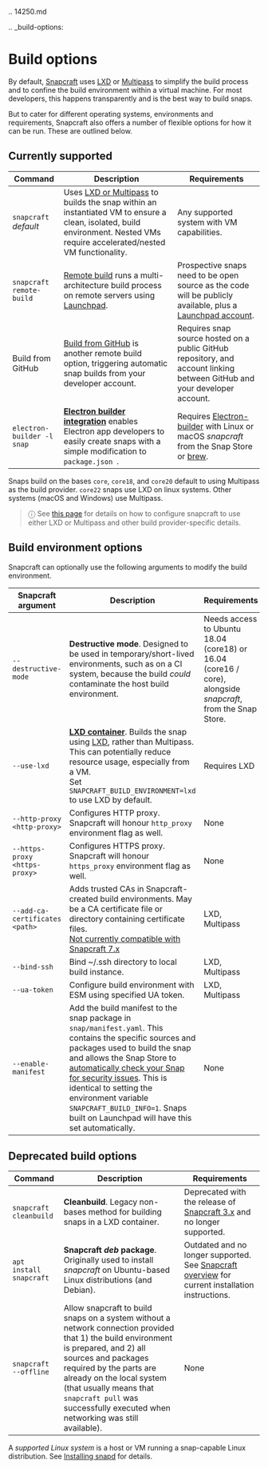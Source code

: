 .. 14250.md

.. _build-options:

# Build options

By default, [Snapcraft](snapcraft-overview.md) uses [LXD](https://linuxcontainers.org/lxd/introduction/) or [Multipass](https://multipass.run/) to simplify the build process and to confine the build environment within a virtual machine. For most developers, this happens transparently and is the best way to build snaps.

But to cater for different operating systems, environments and requirements, Snapcraft also offers a number of flexible options for how it can be run. These are outlined below.

## Currently supported

| Command | Description | Requirements |
|-|-|-|
| `snapcraft` <br> _default_ |  Uses [LXD or Multipass](t/iterating-over-a-build/12143) to builds the snap within an instantiated VM to ensure a clean, isolated, build environment. Nested VMs require accelerated/nested VM functionality.  | Any supported system with VM capabilities. |
| `snapcraft remote-build` | [Remote build](remote-build.md) runs a multi-architecture build process on remote servers using [Launchpad](https://launchpad.net/). | Prospective snaps need to be open source as the code will be publicly available, plus a [Launchpad account](https://login.launchpad.net/+new_account).|
| Build from GitHub | [Build from GitHub](build-from-github.md) is another remote build option,  triggering automatic snap builds from your developer account. | Requires snap source hosted on a public GitHub repository, and account linking between GitHub and your developer account.|
| `electron-builder -l snap` | **[Electron builder integration](electron-apps.md)** enables Electron app developers to easily create snaps with a simple modification to `package.json `. | Requires [Electron-builder](https://www.electron.build/) with Linux or macOS *snapcraft* from the Snap Store  or [brew](https://brew.sh/). |

Snaps build on the bases `core`, `core18`, and `core20` default to using Multipass as the build provider.  `core22` snaps use LXD on linux systems.  Other systems (macOS and Windows) use Multipass.

> ⓘ See [this page](build-providers.md) for details on how to configure snapcraft to use either LXD or Multipass and other build provider-specific details.

<h2 id='heading--snapcraft'>Build environment options</h2>

Snapcraft can optionally use the following arguments to modify the build environment.

| Snapcraft argument | Description | Requirements |
|-|-|-|
|  `--destructive-mode` | **Destructive mode**. Designed to be used in temporary/short-lived environments, such as on a CI system, because the build _could_ contaminate the host build environment. | Needs access to Ubuntu 18.04 (core18) or 16.04 (core16 / core), alongside *snapcraft*, from the Snap Store. |
| `--use-lxd` | **[LXD container](build-providers.md)**. Builds the snap using [LXD](https://linuxcontainers.org/lxd/introduction/), rather than Multipass. This can potentially reduce resource usage, especially from a VM. </br> Set `SNAPCRAFT_BUILD_ENVIRONMENT=lxd` to use LXD by default. | Requires LXD|
| `--http-proxy <http-proxy>` | Configures HTTP proxy.  Snapcraft will honour `http_proxy` environment flag as well.  | None |
| `--https-proxy <https-proxy>` | Configures HTTPS proxy.  Snapcraft will honour `https_proxy` environment flag as well.  | None |
| `--add-ca-certificates <path>` | Adds trusted CAs in Snapcraft-created build environments. May be a CA certificate file or directory containing certificate files.</br> [Not currently compatible with Snapcraft 7.x](https://bugs.launchpad.net/snapcraft/+bug/2004072) | LXD, Multipass |
| `--bind-ssh` | Bind ~/.ssh directory to local build instance. | LXD, Multipass |
| `--ua-token` | Configure build environment with ESM using specified UA token. | LXD, Multipass |
| `--enable-manifest` | Add the build manifest to the snap package in `snap/manifest.yaml`. This contains the specific sources and packages used to build the snap and allows the Snap Store to [automatically check your Snap for security issues](https://snapcraft.io/blog/introducing-developer-notifications-for-snap-security-updates). This is identical to setting the environment variable `SNAPCRAFT_BUILD_INFO=1`. Snaps built on Launchpad will have this set automatically. | None |

<h2 id='heading--deprecated'>Deprecated build options</h2>

| Command | Description | Requirements |
|-|-|-|
| `snapcraft cleanbuild` | **Cleanbuild**. Legacy non-bases method for building snaps in a LXD container. | Deprecated with the release of [Snapcraft 3.x](release-notes-snapcraft-3-0.md) and no longer supported. |
| `apt install snapcraft` | **Snapcraft _deb_ package**. Originally used to install *snapcraft* on Ubuntu-based Linux distributions (and Debian). | Outdated and no longer supported. See [Snapcraft overview](snapcraft-overview.md) for current installation instructions.|
| `snapcraft --offline` | Allow snapcraft to build snaps on a system without a network connection provided that 1) the build environment is prepared, and 2) all sources and packages required by the parts are already on the local system (that usually means that `snapcraft pull` was successfully executed when networking was still available). | None |

A *supported Linux system* is a host or VM running a snap-capable Linux distribution. See [Installing snapd](https://snapcraft.io/docs/installing-snapd) for details.
